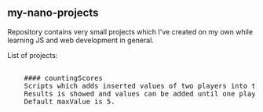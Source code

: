 ## my-nano-projects

Repository contains very small projects which I've created on my own while learning JS and web development in general.

List of projects:

<pre> 
	#### countingScores 
	Scripts which adds inserted values of two players into the variable. 
	Results is showed and values can be added until one player achieves set maxValue. 
	Default maxValue is 5.

	
</pre>